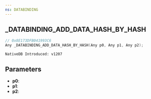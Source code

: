 ```yaml
---
ns: DATABINDING
---
```

## _DATABINDING_ADD_DATA_HASH_BY_HASH

```c
// 0x8E173DFB041993C6
Any _DATABINDING_ADD_DATA_HASH_BY_HASH(Any p0, Any p1, Any p2);
```

```
NativeDB Introduced: v1207
```

## Parameters
* **p0**:
* **p1**:
* **p2**:
